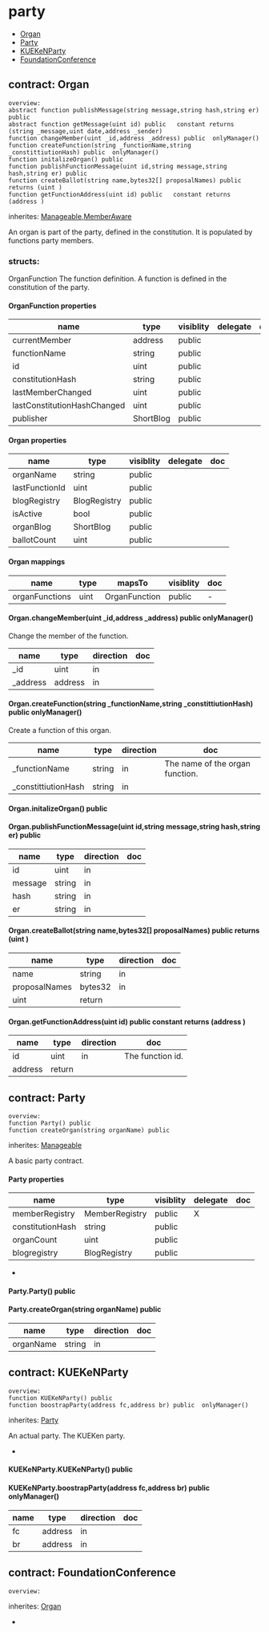 # party


* [Organ](#contract-organ)
* [Party](#contract-party)
* [KUEKeNParty](#contract-kuekenparty)
* [FoundationConference](#contract-foundationconference)

## contract: Organ

    overview:
	abstract function publishMessage(string message,string hash,string er) public  
	abstract function getMessage(uint id) public   constant returns (string _message,uint date,address _sender)
	function changeMember(uint _id,address _address) public  onlyManager() 
	function createFunction(string _functionName,string _constittiutionHash) public  onlyManager() 
	function initalizeOrgan() public  
	function publishFunctionMessage(uint id,string message,string hash,string er) public  
	function createBallot(string name,bytes32[] proposalNames) public  returns (uint )
	function getFunctionAddress(uint id) public   constant returns (address )

inherites: [Manageable](#contract-manageable),[MemberAware](#contract-memberaware)

An organ is part of the party, defined in the constitution.
It is populated by functions party members.



### structs:

OrganFunction
The function definition.
A function is defined in the constitution of the party.



#### OrganFunction properties

name|type|visiblity|delegate|doc
----|----|----|----|----
currentMember|address|public||
functionName|string|public||
id|uint|public||
constitutionHash|string|public||
lastMemberChanged|uint|public||
lastConstitutionHashChanged|uint|public||
publisher|ShortBlog|public||



#### Organ properties

name|type|visiblity|delegate|doc
----|----|----|----|----
organName|string|public||
lastFunctionId|uint|public||
blogRegistry|BlogRegistry|public||
isActive|bool|public||
organBlog|ShortBlog|public||
ballotCount|uint|public||

#### Organ mappings

name|type|mapsTo|visiblity|doc
----|----|----|----|----
organFunctions|uint|OrganFunction|public|-

#### Organ.changeMember(uint _id,address _address) public  onlyManager() 

Change the member of the function.


name|type|direction|doc
----|----|----|----
_id|uint|in|
_address|address|in|

#### Organ.createFunction(string _functionName,string _constittiutionHash) public  onlyManager() 

Create a function of this organ.


name|type|direction|doc
----|----|----|----
_functionName|string|in|The name of the organ function.
_constittiutionHash|string|in|

#### Organ.initalizeOrgan() public  



#### Organ.publishFunctionMessage(uint id,string message,string hash,string er) public  


name|type|direction|doc
----|----|----|----
id|uint|in|
message|string|in|
hash|string|in|
er|string|in|

#### Organ.createBallot(string name,bytes32[] proposalNames) public  returns (uint )


name|type|direction|doc
----|----|----|----
name|string|in|
proposalNames|bytes32|in|
|uint|return|

#### Organ.getFunctionAddress(uint id) public   constant returns (address )


name|type|direction|doc
----|----|----|----
id|uint|in|The function id.
|address|return|


## contract: Party

    overview:
	function Party() public  
	function createOrgan(string organName) public  

inherites: [Manageable](#contract-manageable)

A basic party contract.




#### Party properties

name|type|visiblity|delegate|doc
----|----|----|----|----
memberRegistry|MemberRegistry|public|X|
constitutionHash|string|public||
organCount|uint|public||
blogregistry|BlogRegistry|public||
-

#### Party.Party() public  



#### Party.createOrgan(string organName) public  


name|type|direction|doc
----|----|----|----
organName|string|in|


## contract: KUEKeNParty

    overview:
	function KUEKeNParty() public  
	function boostrapParty(address fc,address br) public  onlyManager() 

inherites: [Party](#contract-party)

An actual party.
The KUEKen party.



-

#### KUEKeNParty.KUEKeNParty() public  



#### KUEKeNParty.boostrapParty(address fc,address br) public  onlyManager() 


name|type|direction|doc
----|----|----|----
fc|address|in|
br|address|in|


## contract: FoundationConference

    overview:

inherites: [Organ](#contract-organ)



-


